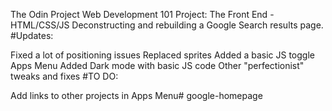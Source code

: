 The Odin Project Web Development 101
Project: The Front End - HTML/CSS/JS
Deconstructing and rebuilding a Google Search results page. #Updates:

Fixed a lot of positioning issues
Replaced sprites
Added a basic JS toggle Apps Menu
Added Dark mode with basic JS code
Other "perfectionist" tweaks and fixes
#TO DO:

Add links to other projects in Apps Menu# google-homepage
